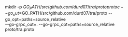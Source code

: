 mkdir -p $GO_PATH/src/github.com/durd07/tra/proto
protoc --go_out=$GO_PATH/src/github.com/durd07/tra/proto --go_opt=paths=source_relative \
    --go-grpc_out=. --go-grpc_opt=paths=source_relative \
    proto/tra.proto


